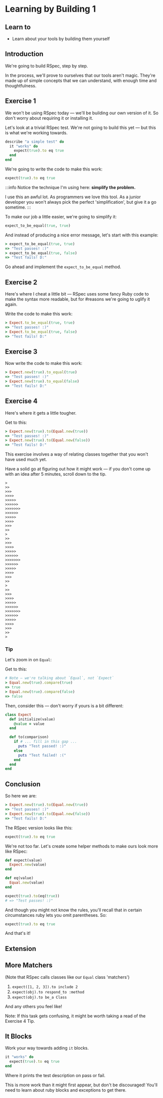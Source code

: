 Learning by Building 1
======================

## Learn to

* Learn about your tools by building them yourself

## Introduction

We're going to build RSpec, step by step.

In the process, we'll prove to ourselves that our tools aren't magic. They're made up of simple concepts that we can understand, with enough time and thoughtfulness.


## Exercise 1

We won't be using RSpec today — we'll be building our own version of it. So don't worry about requiring it or installing it.

Let's look at a trivial RSpec test. We're not going to build this yet — but this is what we're working towards.

```ruby
describe "a simple test" do
  it "works" do
    expect(true).to eq true
  end
end
```

We're going to write the code to make this work:

```ruby
expect(true).to eq true
```

:::info
Notice the technique I'm using here: **simplify the problem.**

I use this an awful lot. As programmers we love this tool. As a junior developer you won't always pick the perfect 'simplification', but give it a go sometime.
:::

To make our job a little easier, we're going to simplify it:

```ruby
expect_to_be_equal(true, true)
```

And instead of producing a nice error message, let's start with this example:

```ruby
> expect_to_be_equal(true, true)
=> "Test passes! :)"
> expect_to_be_equal(true, false)
=> "Test fails! D:"
```

Go ahead and implement the `expect_to_be_equal` method.

## Exercise 2

Here's where I cheat a little bit — RSpec uses some fancy Ruby code to make the syntax more readable, but for #reasons we're going to uglify it again.

Write the code to make this work:

```ruby
> Expect.to_be_equal(true, true)
=> "Test passes! :)"
> Expect.to_be_equal(true, false)
=> "Test fails! D:"
```

## Exercise 3

Now write the code to make this work:

```ruby
> Expect.new(true).to_equal(true)
=> "Test passes! :)"
> Expect.new(true).to_equal(false)
=> "Test fails! D:"
```

## Exercise 4

Here's where it gets a little tougher.

Get to this:

```ruby
> Expect.new(true).to(Equal.new(true))
=> "Test passes! :)"
> Expect.new(true).to(Equal.new(false))
=> "Test fails! D:"
```

This exercise involves a way of relating classes together that you won't have used much yet.

Have a solid go at figuring out how it might work — if you don't come up with an idea after 5 minutes, scroll down to the tip.

```
>
>>
>>>
>>>>
>>>>>
>>>>>>
>>>>>>>
>>>>>>
>>>>>
>>>>
>>>
>>
>
>>
>>>
>>>>
>>>>>
>>>>>>
>>>>>>>
>>>>>>
>>>>>
>>>>
>>>
>>
>
>>
>>>
>>>>
>>>>>
>>>>>>
>>>>>>>
>>>>>>
>>>>>
>>>>
>>>
>>
>
```

### Tip

Let's zoom in on `Equal`:

Get to this:

```ruby
# Note — we're talking about `Equal`, not `Expect`
> Equal.new(true).compare(true)
=> true
> Equal.new(true).compare(false)
=> false
```

Then, consider this — don't worry if yours is a bit different:

```ruby
class Expect
  def initialize(value)
    @value = value
  end

  def to(comparison)
    if # ... fill in this gap ...
      puts "Test passed! :)"
    else
      puts "Test failed! :("
    end
  end
end
```

## Conclusion

So here we are:

```ruby
> Expect.new(true).to(Equal.new(true))
=> "Test passes! :)"
> Expect.new(true).to(Equal.new(false))
=> "Test fails! D:"
```

The RSpec version looks like this:

```ruby
expect(true).to eq true
```

We're not too far. Let's create some helper methods to make ours look more like RSpec:

```ruby
def expect(value)
  Expect.new(value)
end

def eq(value)
  Equal.new(value)
end

expect(true).to(eq(true))
# => "Test passes! :)"
```

And though you might not know the rules, you'll recall that in certain circumstances ruby lets you omit parentheses. So:

```ruby
expect(true).to eq true
```

And that's it!

## Extension

## More Matchers

(Note that RSpec calls classes like our `Equal` class 'matchers')

1. `expect([1, 2, 3]).to include 2`
2. `expect(obj).to respond_to :method`
3. `expect(obj).to be_a Class`

And any others you feel like!

Note: If this task gets confusing, it might be worth taking a read of the Exercise 4 Tip.

## It Blocks

Work your way towards adding `it` blocks.

```ruby
it "works" do
  expect(true).to eq true
end
```

Where it prints the test description on pass or fail.

This is more work than it might first appear, but don't be discouraged! You'll need to learn about ruby blocks and exceptions to get there.
